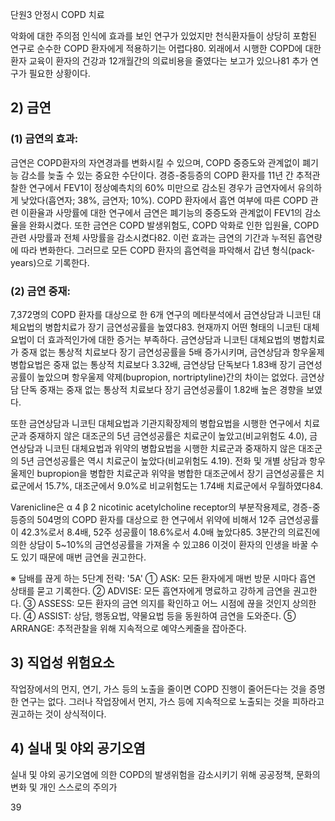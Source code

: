단원3
안정시 COPD 치료

악화에 대한 주의점 인식에 효과를 보인 연구가 있었지만 천식환자들이 상당히 포함된 연구로 순수한 COPD 환자에게 적용하기는 어렵다80. 외래에서 시행한 COPD에 대한 환자 교육이 환자의 건강과 12개월간의 의료비용을 줄였다는 보고가 있으나81 추가 연구가 필요한 상황이다.

## 2) 금연
### (1) 금연의 효과:
금연은 COPD환자의 자연경과를 변화시킬 수 있으며, COPD 중증도와 관계없이 폐기능 감소를 늦출 수 있는 중요한 수단이다. 경증-중등증의 COPD 환자를 11년 간 추적관찰한 연구에서 FEV1이 정상예측치의 60% 미만으로 감소된 경우가 금연자에서 유의하게 낮았다(흡연자; 38%, 금연자; 10%). COPD 환자에서 흡연 여부에 따른 COPD 관련 이환율과 사망률에 대한 연구에서 금연은 폐기능의 중증도와 관계없이 FEV1의 감소율을 완화시켰다. 또한 금연은 COPD 발생위험도, COPD 악화로 인한 입원율, COPD관련 사망률과 전체 사망률을 감소시켰다82. 이런 효과는 금연의 기간과 누적된 흡연량에 따라 변화한다. 그러므로 모든 COPD 환자의 흡연력을 파악해서 갑년 형식(pack-years)으로 기록한다.

### (2) 금연 중재:
7,372명의 COPD 환자를 대상으로 한 6개 연구의 메타분석에서 금연상담과 니코틴 대체요법의 병합치료가 장기 금연성공률을 높였다83. 현재까지 어떤 형태의 니코틴 대체요법이 더 효과적인가에 대한 증거는 부족하다. 금연상담과 니코틴 대체요법의 병합치료가 중재 없는 통상적 치료보다 장기 금연성공률을 5배 증가시키며, 금연상담과 항우울제 병합요법은 중재 없는 통상적 치료보다 3.32배, 금연상담 단독보다 1.83배 장기 금연성공률이 높았으며 항우울제 약제(bupropion, nortriptyline)간의 차이는 없었다. 금연상담 단독 중재는 중재 없는 통상적 치료보다 장기 금연성공률이 1.82배 높은 경향을 보였다.

또한 금연상담과 니코틴 대체요법과 기관지확장제의 병합요법을 시행한 연구에서 치료군과 중재하지 않은 대조군의 5년 금연성공률은 치료군이 높았고(비교위험도 4.0), 금연상담과 니코틴 대체요법과 위약의 병합요법을 시행한 치료군과 중재하지 않은 대조군의 5년 금연성공률은 역시 치료군이 높았다(비교위험도 4.19). 전화 및 개별 상담과 항우울제인 bupropion을 병합한 치료군과 위약을 병합한 대조군에서 장기 금연성공률은 치료군에서 15.7%, 대조군에서 9.0%로 비교위험도는 1.74배 치료군에서 우월하였다84.

Varenicline은 α 4 β 2 nicotinic acetylcholine receptor의 부분작용제로, 경증-중등증의 504명의 COPD 환자를 대상으로 한 연구에서 위약에 비해서 12주 금연성공률이 42.3%로서 8.4배, 52주 성공률이 18.6%로서 4.0배 높았다85. 3분간의 의료진에 의한 상담이 5~10%의 금연성공률을 가져올 수 있고86 이것이 환자의 인생을 바꿀 수도 있기 때문에 매번 금연을 권고한다.

※ 담배를 끊게 하는 5단계 전략: '5A'
① ASK: 모든 환자에게 매번 방문 시마다 흡연 상태를 묻고 기록한다.
② ADVISE: 모든 흡연자에게 명료하고 강하게 금연을 권고한다.
③ ASSESS: 모든 환자의 금연 의지를 확인하고 어느 시점에 끊을 것인지 상의한다.
④ ASSIST: 상담, 행동요법, 약물요법 등을 동원하여 금연을 도와준다.
⑤ ARRANGE: 추적관찰을 위해 지속적으로 예약스케줄을 잡아준다.

## 3) 직업성 위험요소
작업장에서의 먼지, 연기, 가스 등의 노출을 줄이면 COPD 진행이 줄어든다는 것을 증명한 연구는 없다. 그러나 작업장에서 먼지, 가스 등에 지속적으로 노출되는 것을 피하라고 권고하는 것이 상식적이다.

## 4) 실내 및 야외 공기오염
실내 및 야외 공기오염에 의한 COPD의 발생위험을 감소시키기 위해 공공정책, 문화의 변화 및 개인 스스로의 주의가

<PAGE>39